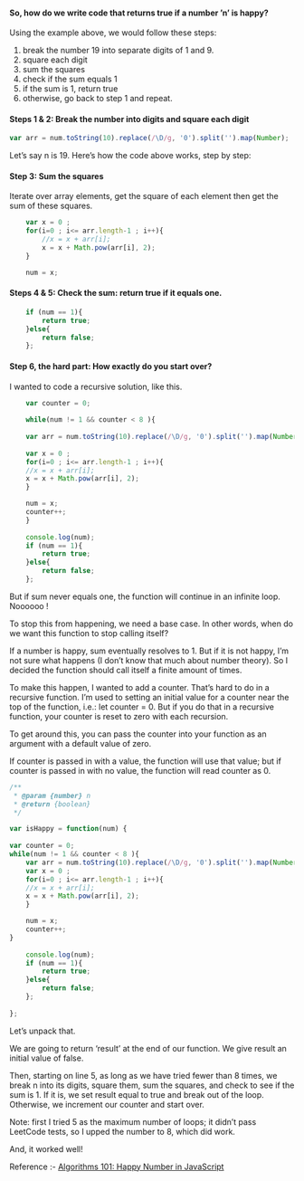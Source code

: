 #### So, how do we write code that returns true if a number ’n’ is happy?

Using the example above, we would follow these steps:

1. break the number 19 into separate digits of 1 and 9.
2. square each digit
3. sum the squares
4. check if the sum equals 1
5. if the sum is 1, return true
6. otherwise, go back to step 1 and repeat.

#### Steps 1 & 2: Break the number into digits and square each digit

```javascript
var arr = num.toString(10).replace(/\D/g, '0').split('').map(Number);
```
Let’s say n is 19. Here’s how the code above works, step by step:


#### Step 3: Sum the squares
Iterate over array elements, get the square of each element then get the sum of these squares.

```javascript
    var x = 0 ;
    for(i=0 ; i<= arr.length-1 ; i++){    
        //x = x + arr[i];
        x = x + Math.pow(arr[i], 2);
    }

    num = x;
```

#### Steps 4 & 5: Check the sum: return true if it equals one.
```javascript
    if (num == 1){
        return true;
    }else{
        return false;
    };
```

#### Step 6, the hard part: How exactly do you start over?
I wanted to code a recursive solution, like this.

```javascript
    var counter = 0;
    
    while(num != 1 && counter < 8 ){
    
    var arr = num.toString(10).replace(/\D/g, '0').split('').map(Number);
    
    var x = 0 ;
    for(i=0 ; i<= arr.length-1 ; i++){    
    //x = x + arr[i];
    x = x + Math.pow(arr[i], 2);
    }

    num = x;
    counter++;
    }
    
    console.log(num);
    if (num == 1){
        return true;
    }else{
        return false;
    };
```

But if sum never equals one, the function will continue in an infinite loop. Noooooo !

To stop this from happening, we need a base case. In other words, when do we want this function to stop calling itself?

If a number is happy, sum eventually resolves to 1. But if it is not happy, I’m not sure what happens (I don’t know that much about number theory). So I decided the function should call itself a finite amount of times.

To make this happen, I wanted to add a counter.
That’s hard to do in a recursive function. I’m used to setting an initial value for a counter near the top of the function, i.e.: let counter = 0. But if you do that in a recursive function, your counter is reset to zero with each recursion.

To get around this, you can pass the counter into your function as an argument with a default value of zero.

If counter is passed in with a value, the function will use that value; but if counter is passed in with no value, the function will read counter as 0.

```javascript
/**
 * @param {number} n
 * @return {boolean}
 */

var isHappy = function(num) {
    
var counter = 0;
while(num != 1 && counter < 8 ){
    var arr = num.toString(10).replace(/\D/g, '0').split('').map(Number);
    var x = 0 ;
    for(i=0 ; i<= arr.length-1 ; i++){    
    //x = x + arr[i];
    x = x + Math.pow(arr[i], 2);
    }

    num = x;
    counter++;
}
    
    console.log(num);
    if (num == 1){
        return true;
    }else{
        return false;
    };
    
};
```

Let’s unpack that.

We are going to return ‘result’ at the end of our function. We give result an initial value of false.

Then, starting on line 5, as long as we have tried fewer than 8 times, we break n into its digits, square them, sum the squares, and check to see if the sum is 1. If it is, we set result equal to true and break out of the loop. Otherwise, we increment our counter and start over.

Note: first I tried 5 as the maximum number of loops; it didn’t pass LeetCode tests, so I upped the number to 8, which did work.

And, it worked well!

Reference :- 
[Algorithms 101: Happy Number in JavaScript](https://medium.com/javascript-in-plain-english/algorithms-101-happy-number-in-javascript-bddeb3d17035)